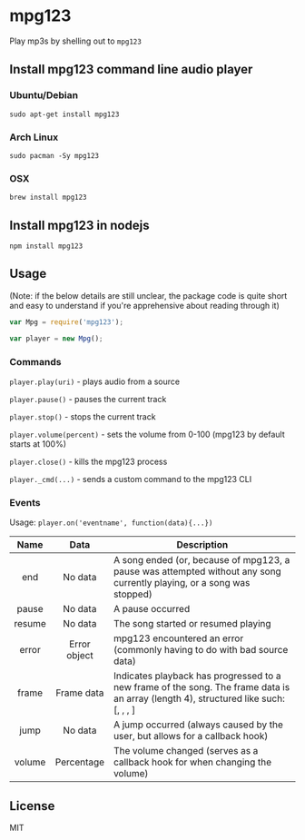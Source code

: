# mpg123

Play mp3s by shelling out to `mpg123`

## Install mpg123 command line audio player
### Ubuntu/Debian
```
sudo apt-get install mpg123
```
### Arch Linux
```
sudo pacman -Sy mpg123
```
### OSX
```
brew install mpg123
```
## Install mpg123 in nodejs
```
npm install mpg123
```
## Usage

(Note: if the below details are still unclear, the package code is quite short and easy to understand if you're apprehensive about reading through it)

```js
var Mpg = require('mpg123');

var player = new Mpg();
```

### Commands

```player.play(uri)``` - plays audio from a source

```player.pause()``` - pauses the current track

```player.stop()``` - stops the current track

```player.volume(percent)``` - sets the volume from 0-100 (mpg123 by default starts at 100%)

```player.close()``` - kills the mpg123 process

```player._cmd(...)``` - sends a custom command to the mpg123 CLI


### Events

Usage: ```player.on('eventname', function(data){...})```

| Name      | Data  | Description |
| :-------: | :---: | ----------- |
| end | No data | A song ended (or, because of mpg123, a pause was attempted without any song currently playing, or a song was stopped) |
| pause | No data | A pause occurred |
| resume | No data | The song started or resumed playing |
| error | Error object | mpg123 encountered an error (commonly having to do with bad source data) |
| frame | Frame data | Indicates playback has progressed to a new frame of the song. The frame data is an array (length 4), structured like such: [<current frame number>, <remaining number of frames>, <current time in seconds>, <remaining time in seconds>] |
| jump | No data | A jump occurred (always caused by the user, but allows for a callback hook)
| volume | Percentage | The volume changed (serves as a callback hook for when changing the volume)


## License

MIT
